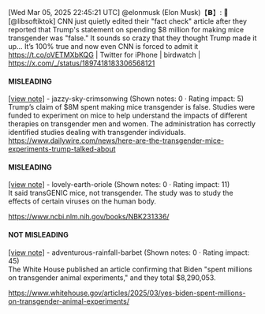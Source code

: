 [Wed Mar 05, 2025 22:45:21 UTC] @elonmusk (Elon Musk)【𝗕】: 🤨 [@libsoftiktok] CNN just quietly edited their "fact check" article after they reported that Trump's statement on spending $8 million for making mice transgender was "false." It sounds so crazy that they thought Trump made it up… It’s 100% true and now even CNN is forced to admit it https://t.co/oVETMXbKQG | Twitter for iPhone | birdwatch | https://x.com/_/status/1897418183306568121

#### MISLEADING

[[view note]](https://x.com/i/birdwatch/n/1897651469957877814) - jazzy-sky-crimsonwing (Shown notes: 0 · Rating impact: 5)\
Trump’s claim of $8M spent making mice transgender is false. Studies were funded to experiment on mice to help understand the impacts of different therapies on transgender men and women. The administration has correctly identified studies dealing with transgender individuals. 
https://www.dailywire.com/news/here-are-the-transgender-mice-experiments-trump-talked-about

#### MISLEADING

[[view note]](https://x.com/i/birdwatch/n/1897502213964226724) - lovely-earth-oriole (Shown notes: 0 · Rating impact: 11)\
It said transGENIC mice, not transgender. The study was to study the effects of certain viruses on the human body.

https://www.ncbi.nlm.nih.gov/books/NBK231336/

#### NOT MISLEADING

[[view note]](https://x.com/i/birdwatch/n/1897509738708926544) - adventurous-rainfall-barbet (Shown notes: 0 · Rating impact: 45)\
The White House published an article confirming that Biden "spent millions on transgender animal experiments," and they total $8,290,053.

https://www.whitehouse.gov/articles/2025/03/yes-biden-spent-millions-on-transgender-animal-experiments/ 
